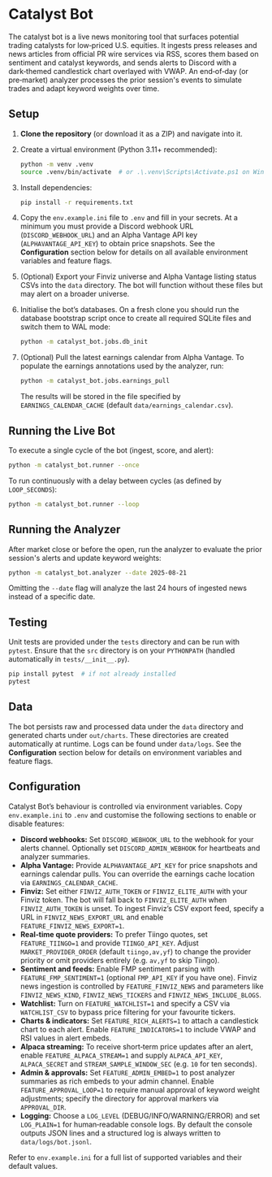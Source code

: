 # Catalyst Bot

The catalyst bot is a live news monitoring tool that surfaces
potential trading catalysts for low‑priced U.S. equities. It ingests
press releases and news articles from official PR wire services via
RSS, scores them based on sentiment and catalyst keywords, and sends
alerts to Discord with a dark‑themed candlestick chart overlayed with
VWAP. An end‑of‑day (or pre‑market) analyzer processes the prior
session's events to simulate trades and adapt keyword weights over time.

## Setup

1. **Clone the repository** (or download it as a ZIP) and navigate into it.
2. Create a virtual environment (Python 3.11+ recommended):

   ```bash
   python -m venv .venv
   source .venv/bin/activate  # or .\.venv\Scripts\Activate.ps1 on Windows
   ```

3. Install dependencies:

   ```bash
   pip install -r requirements.txt
   ```

4. Copy the `env.example.ini` file to `.env` and fill in your secrets.  At a
   minimum you must provide a Discord webhook URL (`DISCORD_WEBHOOK_URL`) and
   an Alpha Vantage API key (`ALPHAVANTAGE_API_KEY`) to obtain price
   snapshots.  See the **Configuration** section below for details on all
   available environment variables and feature flags.

5. (Optional) Export your Finviz universe and Alpha Vantage listing status
   CSVs into the ``data`` directory.  The bot will function without these
   files but may alert on a broader universe.

6. Initialise the bot’s databases.  On a fresh clone you should run the
   database bootstrap script once to create all required SQLite files and
   switch them to WAL mode:

   ```bash
   python -m catalyst_bot.jobs.db_init
   ```

7. (Optional) Pull the latest earnings calendar from Alpha Vantage.  To
   populate the earnings annotations used by the analyzer, run:

   ```bash
   python -m catalyst_bot.jobs.earnings_pull
   ```

   The results will be stored in the file specified by
   ``EARNINGS_CALENDAR_CACHE`` (default ``data/earnings_calendar.csv``).

## Running the Live Bot

To execute a single cycle of the bot (ingest, score, and alert):

```bash
python -m catalyst_bot.runner --once
```

To run continuously with a delay between cycles (as defined by
``LOOP_SECONDS``):

```bash
python -m catalyst_bot.runner --loop
```

## Running the Analyzer

After market close or before the open, run the analyzer to evaluate
the prior session's alerts and update keyword weights:

```bash
python -m catalyst_bot.analyzer --date 2025-08-21
```

Omitting the ``--date`` flag will analyze the last 24 hours of
ingested news instead of a specific date.

## Testing

Unit tests are provided under the ``tests`` directory and can be run
with ``pytest``. Ensure that the ``src`` directory is on your
``PYTHONPATH`` (handled automatically in ``tests/__init__.py``).

```bash
pip install pytest  # if not already installed
pytest
```

## Data

The bot persists raw and processed data under the ``data`` directory
and generated charts under ``out/charts``. These directories are
created automatically at runtime. Logs can be found under
``data/logs``. See the **Configuration** section below for details on
environment variables and feature flags.

## Configuration

Catalyst Bot’s behaviour is controlled via environment variables.  Copy
``env.example.ini`` to ``.env`` and customise the following sections to
enable or disable features:

- **Discord webhooks:** Set `DISCORD_WEBHOOK_URL` to the webhook for your
  alerts channel.  Optionally set `DISCORD_ADMIN_WEBHOOK` for
  heartbeats and analyzer summaries.
- **Alpha Vantage:** Provide `ALPHAVANTAGE_API_KEY` for price snapshots and
  earnings calendar pulls.  You can override the earnings cache
  location via `EARNINGS_CALENDAR_CACHE`.
- **Finviz:** Set either `FINVIZ_AUTH_TOKEN` or `FINVIZ_ELITE_AUTH` with
  your Finviz token.  The bot will fall back to `FINVIZ_ELITE_AUTH` when
  `FINVIZ_AUTH_TOKEN` is unset.  To ingest Finviz’s CSV export feed,
  specify a URL in `FINVIZ_NEWS_EXPORT_URL` and enable
  `FEATURE_FINVIZ_NEWS_EXPORT=1`.
- **Real‑time quote providers:** To prefer Tiingo quotes, set
  `FEATURE_TIINGO=1` and provide `TIINGO_API_KEY`.  Adjust
  `MARKET_PROVIDER_ORDER` (default ``tiingo,av,yf``) to change the
  provider priority or omit providers entirely (e.g. ``av,yf`` to skip
  Tiingo).
- **Sentiment and feeds:** Enable FMP sentiment parsing with
  `FEATURE_FMP_SENTIMENT=1` (optional `FMP_API_KEY` if you have one).
  Finviz news ingestion is controlled by `FEATURE_FINVIZ_NEWS` and
  parameters like `FINVIZ_NEWS_KIND`, `FINVIZ_NEWS_TICKERS` and
  `FINVIZ_NEWS_INCLUDE_BLOGS`.
- **Watchlist:** Turn on `FEATURE_WATCHLIST=1` and specify a CSV via
  `WATCHLIST_CSV` to bypass price filtering for your favourite tickers.
- **Charts & indicators:** Set `FEATURE_RICH_ALERTS=1` to attach a
  candlestick chart to each alert.  Enable `FEATURE_INDICATORS=1` to
  include VWAP and RSI values in alert embeds.
- **Alpaca streaming:** To receive short‑term price updates after an
  alert, enable `FEATURE_ALPACA_STREAM=1` and supply `ALPACA_API_KEY`,
  `ALPACA_SECRET` and `STREAM_SAMPLE_WINDOW_SEC` (e.g. ``10`` for
  ten seconds).
- **Admin & approvals:** Set `FEATURE_ADMIN_EMBED=1` to post analyzer
  summaries as rich embeds to your admin channel.  Enable
  `FEATURE_APPROVAL_LOOP=1` to require manual approval of keyword
  weight adjustments; specify the directory for approval markers via
  `APPROVAL_DIR`.
- **Logging:** Choose a `LOG_LEVEL` (DEBUG/INFO/WARNING/ERROR) and set
  `LOG_PLAIN=1` for human‑readable console logs.  By default the console
  outputs JSON lines and a structured log is always written to
  ``data/logs/bot.jsonl``.

Refer to ``env.example.ini`` for a full list of supported variables and
their default values.